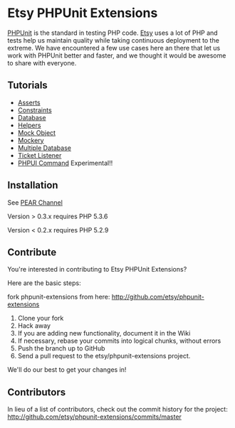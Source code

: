 Etsy PHPUnit Extensions
=======================

[PHPUnit][phpunit] is the standard in testing PHP code. [Etsy][etsy] uses a lot of PHP and tests help us maintain quality while taking continuous deployment to the extreme.  We have encountered a few use cases here an there that let us work with PHPUnit better and faster, and we thought it would be awesome to share with everyone.

Tutorials
--------------------
* [Asserts](https://github.com/etsy/phpunit-extensions/wiki/Asserts)
* [Constraints](https://github.com/etsy/phpunit-extensions/wiki/Constraints)
* [Database](https://github.com/etsy/phpunit-extensions/wiki/Database)
* [Helpers](https://github.com/etsy/phpunit-extensions/wiki/Helpers)
* [Mock Object](https://github.com/etsy/phpunit-extensions/wiki/Mock-Object)
* [Mockery](https://github.com/etsy/phpunit-extensions/wiki/Mockery)
* [Multiple Database](https://github.com/etsy/phpunit-extensions/wiki/Multiple-Database)
* [Ticket Listener](https://github.com/etsy/phpunit-extensions/wiki/Ticket-Listener)
* [PHPUI Command](https://github.com/etsy/phpunit-extensions/wiki/PHPUI-Command) Experimental!!

Installation
-------------------
See [PEAR Channel](http://etsy.github.com/phpunit-extensions)


Version > 0.3.x requires PHP 5.3.6

Version < 0.2.x requires PHP 5.2.9

Contribute
--------------------

You're interested in contributing to Etsy PHPUnit Extensions? 

Here are the basic steps:

fork phpunit-extensions from here: http://github.com/etsy/phpunit-extensions

1. Clone your fork
2. Hack away
3. If you are adding new functionality, document it in the Wiki
4. If necessary, rebase your commits into logical chunks, without errors
5. Push the branch up to GitHub
6. Send a pull request to the etsy/phpunit-extensions project.

We'll do our best to get your changes in!

[phpunit]: https://github.com/sebastianbergmann/phpunit
[etsy]: http://www.etsy.com
[blog post]: TBD


Contributors
-----------------

In lieu of a list of contributors, check out the commit history for the project: 
http://github.com/etsy/phpunit-extensions/commits/master

